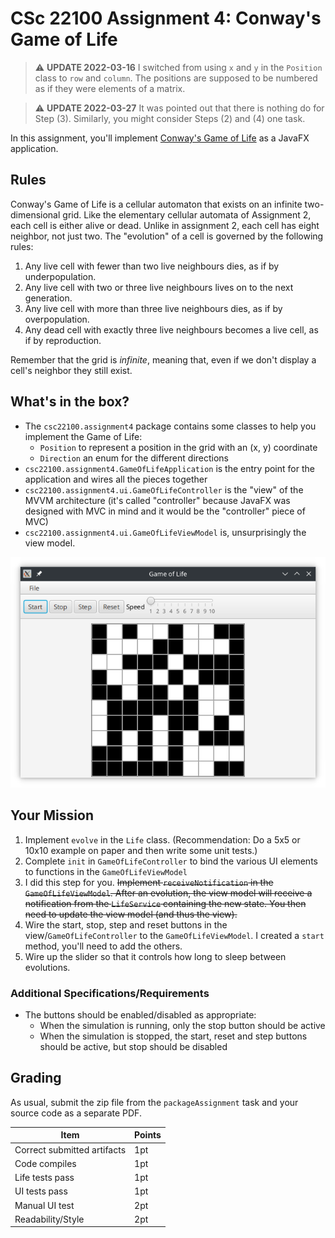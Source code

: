 # CSc 22100 Assignment 4: Conway's Game of Life

> :warning: **UPDATE 2022-03-16** I switched from using `x` and `y` in the `Position` class to `row` and `column`.
> The positions are supposed to be numbered as if they were elements of a matrix.

> :warning: **UPDATE 2022-03-27** It was pointed out that there is nothing do for Step (3). Similarly, you might consider
> Steps (2) and (4) one task.

In this assignment, you'll implement [Conway's Game of Life](https://en.wikipedia.org/wiki/Conway%27s_Game_of_Life) as
a JavaFX application.

## Rules

Conway's Game of Life is a cellular automaton that exists on an infinite two-dimensional grid. Like
the elementary cellular automata of Assignment 2, each cell is either alive or dead. Unlike in assignment 2,
each cell has eight neighbor, not just two. The "evolution" of a cell is governed by the following rules:

1) Any live cell with fewer than two live neighbours dies, as if by underpopulation.
2) Any live cell with two or three live neighbours lives on to the next generation.
3) Any live cell with more than three live neighbours dies, as if by overpopulation.
4) Any dead cell with exactly three live neighbours becomes a live cell, as if by reproduction.

Remember that the grid is _infinite_, meaning that, even if we don't display a cell's neighbor they still exist.

## What's in the box?

- The `csc22100.assignment4` package contains some classes to help you implement the Game of Life:
  - `Position` to represent a position in the grid with an (x, y) coordinate
  - `Direction` an enum for the different directions
- `csc22100.assignment4.GameOfLifeApplication` is the entry point for the application and wires all the pieces together
- `csc22100.assignment4.ui.GameOfLifeController` is the "view" of the MVVM architecture (it's called "controller" because JavaFX
was designed with MVC in mind and it would be the "controller" piece of MVC)
- `csc22100.assignment4.ui.GameOfLifeViewModel` is, unsurprisingly the view model.

![screenshot](./screenshot.png)

## Your Mission

1) Implement `evolve` in the `Life` class. (Recommendation: Do a 5x5 or 10x10 example on paper and then write some unit tests.)
2) Complete `init` in `GameOfLifeController` to bind the various UI elements to functions in the `GameOfLifeViewModel`
3) I did this step for you. ~~Implement `receiveNotification` in the `GameOfLifeViewModel`. After an evolution, the view model will receive a notification from
  the `LifeService` containing the new state. You then need to update the view model (and thus the view).~~
4) Wire the start, stop, step and reset buttons in the view/`GameOfLifeController` to the `GameOfLifeViewModel`. I created a `start`
  method, you'll need to add the others.
5) Wire up the slider so that it controls how long to sleep between evolutions.

### Additional Specifications/Requirements
- The buttons should be enabled/disabled as appropriate:
  - When the simulation is running, only the stop button should be active
  - When the simulation is stopped, the start, reset and step buttons should be active, but stop should be disabled

## Grading

As usual, submit the zip file from the `packageAssignment` task and your source
code as a separate PDF.

| Item                         | Points |
| ---                         | ---    |
| Correct submitted artifacts | 1pt |
| Code compiles               | 1pt |
| Life tests pass             | 1pt |
| UI tests pass               | 1pt |
| Manual UI test              | 2pt |
| Readability/Style           | 2pt |
